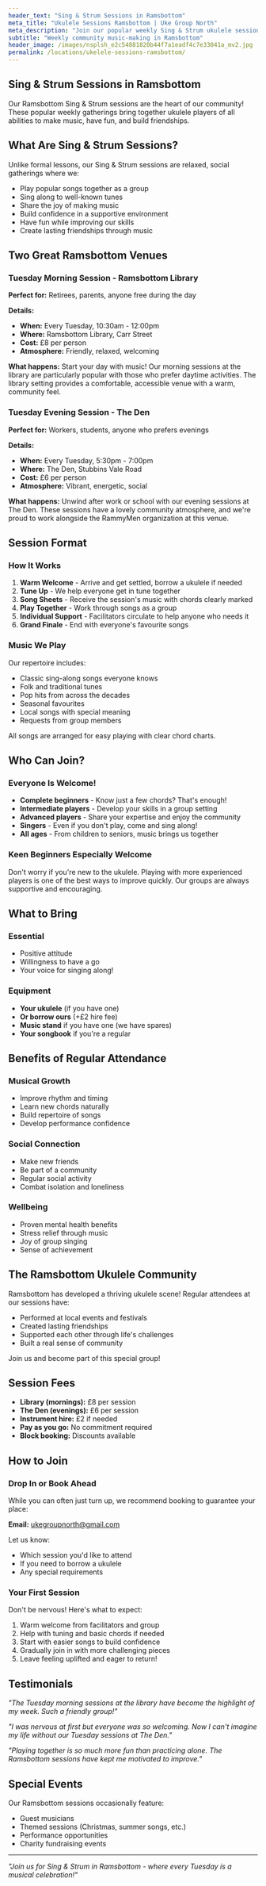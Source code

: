 ```yaml
---
header_text: "Sing & Strum Sessions in Ramsbottom"
meta_title: "Ukulele Sessions Ramsbottom | Uke Group North"
meta_description: "Join our popular weekly Sing & Strum ukulele sessions in Ramsbottom. Tuesday mornings at the Library or evenings at The Den."
subtitle: "Weekly community music-making in Ramsbottom"
header_image: /images/nsplsh_e2c54881820b44f7a1eadf4c7e33041a_mv2.jpg
permalink: /locations/ukelele-sessions-ramsbottom/
---
```


## Sing & Strum Sessions in Ramsbottom

Our Ramsbottom Sing & Strum sessions are the heart of our community! These popular weekly gatherings bring together ukulele players of all abilities to make music, have fun, and build friendships.

## What Are Sing & Strum Sessions?

Unlike formal lessons, our Sing & Strum sessions are relaxed, social gatherings where we:

- Play popular songs together as a group
- Sing along to well-known tunes
- Share the joy of making music
- Build confidence in a supportive environment
- Have fun while improving our skills
- Create lasting friendships through music

## Two Great Ramsbottom Venues

### Tuesday Morning Session - Ramsbottom Library

**Perfect for:** Retirees, parents, anyone free during the day

**Details:**
- **When:** Every Tuesday, 10:30am - 12:00pm
- **Where:** Ramsbottom Library, Carr Street
- **Cost:** £8 per person
- **Atmosphere:** Friendly, relaxed, welcoming

**What happens:**
Start your day with music! Our morning sessions at the library are particularly popular with those who prefer daytime activities. The library setting provides a comfortable, accessible venue with a warm, community feel.

### Tuesday Evening Session - The Den

**Perfect for:** Workers, students, anyone who prefers evenings

**Details:**
- **When:** Every Tuesday, 5:30pm - 7:00pm
- **Where:** The Den, Stubbins Vale Road
- **Cost:** £6 per person
- **Atmosphere:** Vibrant, energetic, social

**What happens:**
Unwind after work or school with our evening sessions at The Den. These sessions have a lovely community atmosphere, and we're proud to work alongside the RammyMen organization at this venue.

## Session Format

### How It Works

1. **Warm Welcome** - Arrive and get settled, borrow a ukulele if needed
2. **Tune Up** - We help everyone get in tune together
3. **Song Sheets** - Receive the session's music with chords clearly marked
4. **Play Together** - Work through songs as a group
5. **Individual Support** - Facilitators circulate to help anyone who needs it
6. **Grand Finale** - End with everyone's favourite songs

### Music We Play

Our repertoire includes:
- Classic sing-along songs everyone knows
- Folk and traditional tunes
- Pop hits from across the decades
- Seasonal favourites
- Local songs with special meaning
- Requests from group members

All songs are arranged for easy playing with clear chord charts.

## Who Can Join?

### Everyone Is Welcome!

- **Complete beginners** - Know just a few chords? That's enough!
- **Intermediate players** - Develop your skills in a group setting
- **Advanced players** - Share your expertise and enjoy the community
- **Singers** - Even if you don't play, come and sing along!
- **All ages** - From children to seniors, music brings us together

### Keen Beginners Especially Welcome

Don't worry if you're new to the ukulele. Playing with more experienced players is one of the best ways to improve quickly. Our groups are always supportive and encouraging.

## What to Bring

### Essential
- Positive attitude
- Willingness to have a go
- Your voice for singing along!

### Equipment
- **Your ukulele** (if you have one)
- **Or borrow ours** (+£2 hire fee)
- **Music stand** if you have one (we have spares)
- **Your songbook** if you're a regular

## Benefits of Regular Attendance

### Musical Growth
- Improve rhythm and timing
- Learn new chords naturally
- Build repertoire of songs
- Develop performance confidence

### Social Connection
- Make new friends
- Be part of a community
- Regular social activity
- Combat isolation and loneliness

### Wellbeing
- Proven mental health benefits
- Stress relief through music
- Joy of group singing
- Sense of achievement

## The Ramsbottom Ukulele Community

Ramsbottom has developed a thriving ukulele scene! Regular attendees at our sessions have:

- Performed at local events and festivals
- Created lasting friendships
- Supported each other through life's challenges
- Built a real sense of community

Join us and become part of this special group!

## Session Fees

- **Library (mornings):** £8 per session
- **The Den (evenings):** £6 per session
- **Instrument hire:** £2 if needed
- **Pay as you go:** No commitment required
- **Block booking:** Discounts available

## How to Join

### Drop In or Book Ahead

While you can often just turn up, we recommend booking to guarantee your place:

**Email:** [ukegroupnorth@gmail.com](mailto:ukegroupnorth@gmail.com)

Let us know:
- Which session you'd like to attend
- If you need to borrow a ukulele
- Any special requirements

### Your First Session

Don't be nervous! Here's what to expect:
1. Warm welcome from facilitators and group
2. Help with tuning and basic chords if needed
3. Start with easier songs to build confidence
4. Gradually join in with more challenging pieces
5. Leave feeling uplifted and eager to return!

## Testimonials

*"The Tuesday morning sessions at the library have become the highlight of my week. Such a friendly group!"*

*"I was nervous at first but everyone was so welcoming. Now I can't imagine my life without our Tuesday sessions at The Den."*

*"Playing together is so much more fun than practicing alone. The Ramsbottom sessions have kept me motivated to improve."*

## Special Events

Our Ramsbottom sessions occasionally feature:
- Guest musicians
- Themed sessions (Christmas, summer songs, etc.)
- Performance opportunities
- Charity fundraising events

---

*"Join us for Sing & Strum in Ramsbottom - where every Tuesday is a musical celebration!"*